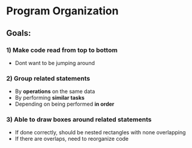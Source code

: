 # Program Organization

## Goals:

### 1) Make code read from top to bottom

* Dont want to be jumping around

### 2) Group related statements

* By **operations** on the same data
* By performing **similar tasks**
* Depending on being performed **in order**

### 3) Able to draw boxes around related statements

* If done correctly, should be nested rectangles with none overlapping
* If there are overlaps, need to reorganize code
